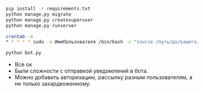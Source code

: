 ```sh
pip install -r requirements.txt
python manage.py migrate
python manage.py createsuperuser
python manage.py runserver

crontab -e
* * * * * sudo -u ИмяПользователя /bin/bash -c "source /путь/до/вашего/.venv/bin/activate && /путь/до/вашего/.venv/bin/python /путь/до/проекта/manage.py check_overdue_tasks"

python bot.py
```

- Все ок
- Были сложности с отправкой уведомлений в бота.
- Можно добавить авторизацию, рассылку разным пользователям, а не только захардкоженному.